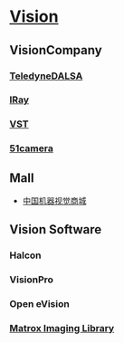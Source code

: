 # [Vision](https://github.com/liuwake/Vision)
## VisionCompany

### [TeledyneDALSA](\VisionCompany\TeledyneDALSA\README.md)
### [IRay](IRay)
### [VST](https://github.com/liuwake/Vision/tree/master/VisionCompany/VST/README.md)
### [51camera](51-camera)

## Mall
- [中国机器视觉商城](http://www.china-vision.com.cn/)

## Vision Software

### Halcon
### VisionPro

### Open eVision
### [Matrox Imaging Library](https://www.matrox.com/imaging/en/products/software/mil/)
### 

